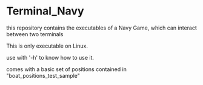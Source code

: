 # Terminal_Navy
this repository contains the executables of a Navy Game, which can interact between two terminals

This is only executable on Linux.

use with '-h' to know how to use it.

comes with a basic set of positions contained in "boat_positions_test_sample"
